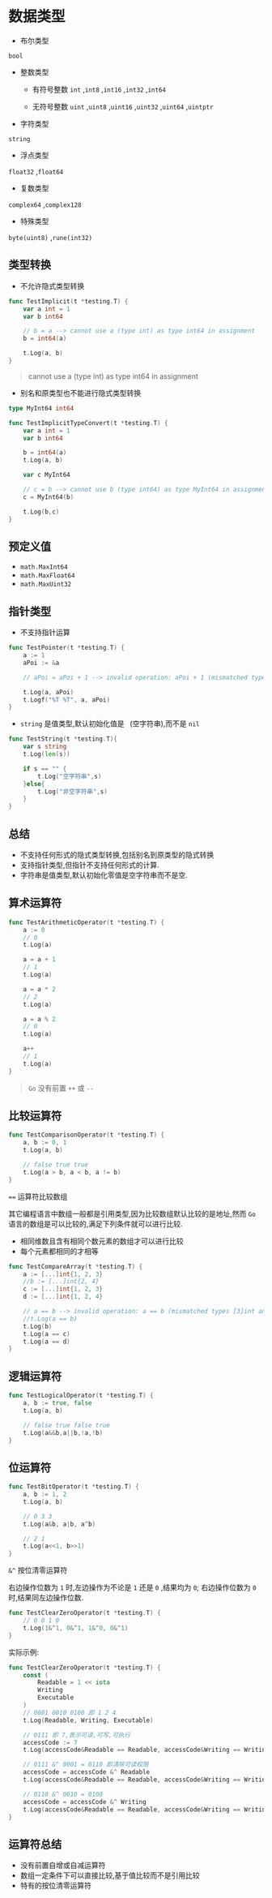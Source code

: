 # 数据类型

- 布尔类型

`bool`

- 整数类型
	* 有符号整数
		`int` ,`int8` ,`int16` ,`int32` ,`int64` 

	* 无符号整数
		`uint` ,`uint8` ,`uint16` ,`uint32` ,`uint64` ,`uintptr` 

- 字符类型

`string` 

- 浮点类型

`float32` ,`float64`

- 复数类型

`complex64` ,`complex128`

- 特殊类型

`byte(uint8)` ,`rune(int32)`


## 类型转换

- 不允许隐式类型转换

```go
func TestImplicit(t *testing.T) {
	var a int = 1
	var b int64

	// b = a --> cannot use a (type int) as type int64 in assignment
	b = int64(a)

	t.Log(a, b)
}
```

> cannot use a (type int) as type int64 in assignment

- 别名和原类型也不能进行隐式类型转换

```go
type MyInt64 int64

func TestImplicitTypeConvert(t *testing.T) {
	var a int = 1
	var b int64

	b = int64(a)
	t.Log(a, b)

	var c MyInt64

	// c = b --> cannot use b (type int64) as type MyInt64 in assignment
	c = MyInt64(b)

	t.Log(b,c)
}
```

## 预定义值

- `math.MaxInt64`
- `math.MaxFloat64`
- `math.MaxUint32`

## 指针类型

- 不支持指针运算

```go
func TestPointer(t *testing.T) {
	a := 1
	aPoi := &a

	// aPoi = aPoi + 1 --> invalid operation: aPoi + 1 (mismatched types *int and int)

	t.Log(a, aPoi)
	t.Logf("%T %T", a, aPoi)
}
```


- `string` 是值类型,默认初始化值是 ` `(空字符串),而不是 `nil`

```go
func TestString(t *testing.T){
	var s string
	t.Log(len(s))

	if s == "" {
		t.Log("空字符串",s)
	}else{
		t.Log("非空字符串",s)
	}
}
```

## 总结

- 不支持任何形式的隐式类型转换,包括别名到原类型的隐式转换
- 支持指针类型,但指针不支持任何形式的计算.
- 字符串是值类型,默认初始化零值是空字符串而不是空.

## 算术运算符

```go
func TestArithmeticOperator(t *testing.T) {
	a := 0
	// 0
	t.Log(a)

	a = a + 1
	// 1
	t.Log(a)

	a = a * 2
	// 2
	t.Log(a)

	a = a % 2
	// 0
	t.Log(a)

	a++
	// 1
	t.Log(a)
}
```

> `Go` 没有前置 `++` 或 `--`

## 比较运算符

```go
func TestComparisonOperator(t *testing.T) {
	a, b := 0, 1
	t.Log(a, b)

	// false true true
	t.Log(a > b, a < b, a != b)
}
```

`==` 运算符比较数组

其它编程语言中数组一般都是引用类型,因为比较数组默认比较的是地址,然而 `Go` 
语言的数组是可以比较的,满足下列条件就可以进行比较.

- 相同维数且含有相同个数元素的数组才可以进行比较
- 每个元素都相同的才相等

```go
func TestCompareArray(t *testing.T) {
	a := [...]int{1, 2, 3}
	//b := [...]int{2, 4}
	c := [...]int{1, 2, 3}
	d := [...]int{1, 2, 4}

	// a == b --> invalid operation: a == b (mismatched types [3]int and [2]int)
	//t.Log(a == b)
	t.Log(b)
	t.Log(a == c)
	t.Log(a == d)
}
```

## 逻辑运算符

```go
func TestLogicalOperator(t *testing.T) {
	a, b := true, false
	t.Log(a, b)

	// false true false true
	t.Log(a&&b,a||b,!a,!b)
}
```

## 位运算符

```go
func TestBitOperator(t *testing.T) {
	a, b := 1, 2
	t.Log(a, b)

	// 0 3 3
	t.Log(a&b, a|b, a^b)

	// 2 1
	t.Log(a<<1, b>>1)
}
```
`&^` 按位清零运算符

右边操作位数为 `1` 时,左边操作为不论是 `1` 还是 `0` ,结果均为 `0`;
右边操作位数为 `0` 时,结果同左边操作位数.

```go
func TestClearZeroOperator(t *testing.T) {
	// 0 0 1 0
	t.Log(1&^1, 0&^1, 1&^0, 0&^1)
}
```

实际示例:

```go
func TestClearZeroOperator(t *testing.T) {
	const (
		Readable = 1 << iota
		Writing
		Executable
	)
	// 0001 0010 0100 即 1 2 4
	t.Log(Readable, Writing, Executable)

	// 0111 即 7,表示可读,可写,可执行
	accessCode := 7
	t.Log(accessCode&Readable == Readable, accessCode&Writing == Writing, accessCode&Executable == Executable)

	// 0111 &^ 0001 = 0110 即清除可读权限
	accessCode = accessCode &^ Readable
	t.Log(accessCode&Readable == Readable, accessCode&Writing == Writing, accessCode&Executable == Executable)

	// 0110 &^ 0010 = 0100
	accessCode = accessCode &^ Writing
	t.Log(accessCode&Readable == Readable, accessCode&Writing == Writing, accessCode&Executable == Executable)
}
```

## 运算符总结

- 没有前置自增或自减运算符
- 数组一定条件下可以直接比较,基于值比较而不是引用比较
- 特有的按位清零运算符


